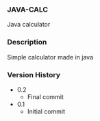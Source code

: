 ### JAVA-CALC

Java calculator 

### Description

Simple calculator made in java

### Version History

* 0.2
    * Final commit
* 0.1
    * Initial commit
